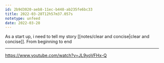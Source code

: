 ```yaml
---
id: 2b9d3020-aeb8-11ec-b448-ab235fe6bc33
title: 2022-03-28T12h57m37.057s
notetype: unfeed
date: 2022-03-28
---
```

As a start up, i need to tell my story [[notes/clear and concise|clear and concise]]. From beginning to end

---

https://www.youtube.com/watch?v=JL9yoVFHx-Q